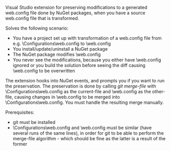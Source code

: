 Visual Studio extension for preserving modifications to a generated web.config file done by NuGet packages, when you have a source web.config file that is transformed.

Solves the following scenario:
* You have a project set up with transformation of a web.config file from e.g. \Configurations\web.config to \web.config
* You install/update/uninstall a NuGet package
* The NuGet package modifies \web.config
* You never see the modifications, because you either have \web.config ignored or you build the solution before seeing the diff causing \web.config to be overwritten

The extension hooks into NuGet events, and prompts you if you want to run the preservation.
The preservation is done by calling _git merge-file_ with \Configurations\web.config as the current-file and \web.config as the other-file, causing changes in \web.config to be merged into \Configurations\web.config.
You must handle the resulting merge manually.

Prerequisites:
* git must be installed
* \Configurations\web.config and \web.config must be similar (have several runs of the same lines), in order for git to be able to perform the merge-file algorithm - which should be fine as the latter is a result of the former